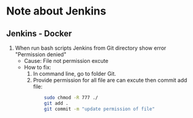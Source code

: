 # Note about Jenkins

## Jenkins - Docker

1. When run bash scripts Jenkins from Git directory show error "Permission denied"
    - Cause: File not permission excute
    - How to fix:
        1. In command line, go to folder Git.
        2. Provide permission for all file are can excute then commit add file:
            ```bash
                sudo chmod -R 777 ./
                git add .
                git commit -m "update permission of file"
            ```